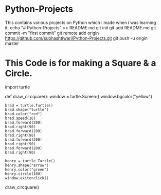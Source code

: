 # Python-Projects
This contains various projects on Python which i made when i was learning it.
echo "# Python-Projects" >> README.md
git init
git add README.md
git commit -m "first commit"
git remote add origin https://github.com/subhashtiwari/Python-Projects.git
git push -u origin master

# This Code is for making a Square & a Circle.
import turtle

def draw_circquare():
    window = turtle.Screen()
    window.bgcolor("yellow")

    brad = turtle.Turtle()
    brad.shape("turtle")
    brad.color("red")
    brad.speed(10)
    brad.forward(200)
    brad.right(90)
    brad.forward(200)
    brad.right(90)
    brad.forward(200)
    brad.right(90)
    brad.forward(200)
    brad.right(90)

    henry = turtle.Turtle()
    henry.shape("arrow")
    henry.color("green")
    henry.circle(100)
    window.exitonclick()

draw_circquare()
